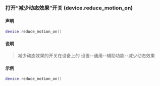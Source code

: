### 打开“减少动态效果”开关 \(**device\.reduce\_motion\_on**\)


#### 声明
```lua
device.reduce_motion_on()
```


#### 说明
> 减少动态效果的开关在设备上的 设置\-\-通用\-\-辅助功能\-\-减少动态效果  


#### 示例  
```lua
device.reduce_motion_on()
```

